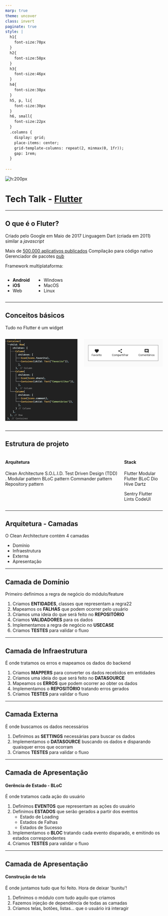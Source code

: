 ```yaml
---
marp: true
theme: uncover
class: invert
paginate: true
style: |
  h1{
    font-size:70px
  }
  h2{
    font-size:58px
  }
  h3{
    font-size:46px
  }
  h4{
    font-size:38px
  }
  h5, p, li{
    font-size:30px
  }
  h6, small{
    font-size:22px
  }
  .columns {
    display: grid;
    place-items: center;
    grid-template-columns: repeat(2, minmax(0, 1fr));
    gap: 1rem;
  }

---
```






![h:200px](https://assets-global.website-files.com/6047a9e35e5dc54ac86ddd90/63018720eab248248ff88ee3_1bd86e15.png)


# Tech Talk - <a href="https://flutter.dev/">Flutter</a>

<!-- _footer: Code Tecnologia - 2022 -->





---





## O que é o Fluter?
Criado pelo Google em Maio de 2017
Linguagem Dart (criada em 2011) similar a <i>javascript</i>

Mais de <a href="https://medium.com/flutter/introducing-flutter-3-5eb69151622f">500.000 aplicativos publicados</a>
Compilação para código nativo
Gerenciador de pacotes <a href="http://pub.dev/">pub</a>

Framework multiplataforma:

<div class="columns">
  <div>

  * **Android**
  * **iOS**
  * Web
  </div>
  <div>

  * Windows
  * MacOS
  * Linux
  </div>
</div>




---





## Conceitos básicos
Tudo no Flutter é um widget

<div class="columns">

  ![a h:500](./code.png)


  ![a w:500](./example.png)

</div>





---





## Estrutura de projeto
<div class="columns">
<div>

#### Arquitetura
Clean Architecture
S.O.L.I.D.
Test Driven Design (TDD)
.
Modular pattern
BLoC pattern
Commander pattern
Repository pattern


</div>
<div>

#### Stack
Flutter Modular
Flutter BLoC
Dio
Hive
Dartz

Sentry
Flutter Lints
CodeUI

</div>
</div>





---

## Arquitetura - Camadas

O Clean Architecture contém 4 camadas
* Domínio
* Infraestrutura
* Externa
* Apresentação

---

## Camada de Domínio

Primeiro definimos a regra de negócio do módulo/feature
1. Criamos **ENTIDADES**, classes que representam a regra22
2. Mapeamos os **FALHAS** que podem ocorrer pelo usuário
3. Criamos uma ideia do que será feito no **REPOSITÓRIO**
4. Criamos **VALIDADORES** para os dados
5. Implementamos a regra de negócio no **USECASE**
6. Criamos **TESTES** para validar o fluxo



---

## Camada de Infraestrutura

É onde tratamos os erros e mapeamos os dados do backend
1. Criamos **MAPPERS** para converter os dados recebidos em entidades
2. Criamos uma ideia do que será feito no **DATASOURCE**
3. Mapeamos os **ERROS** que podem ocorrer ao obter os dados
4. Implementamos o **REPOSITÓRIO** tratando erros gerados
5. Criamos **TESTES** para validar o fluxo

---

## Camada Externa

É onde buscamos os dados necessários
1. Definimos as **SETTINGS** necessárias para buscar os dados
2. Implementamos o **DATASOURCE** buscando os dados e disparando quaisquer erros que ocorram
3. Criamos **TESTES** para validar o fluxo


---

## Camada de Apresentação
#### Gerência de Estado - BLoC
É onde tratamos cada ação do usuário
1. Definimos **EVENTOS** que representam as ações do usuário
2. Definimos **ESTADOS** que serão gerados a partir dos eventos
      - Estado de Loading
      - Estados de Falhas
      - Estados de Sucesso
3. Implementamos o **BLOC** tratando cada evento disparado, e emitindo os estados correspondentes
4. Criamos **TESTES** para validar o fluxo


---

## Camada de Apresentação

#### Construção de tela

É onde juntamos tudo que foi feito. Hora de deixar 'bunitu'!
1. Definimos o módulo com tudo aquilo que criamos
2. Fazemos injeção de dependência de todas as camadas
3. Criamos telas, botões, listas... que o usuário irá interagir



